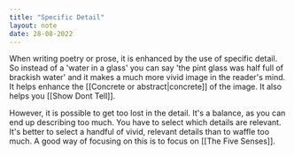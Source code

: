 ```yaml
---
title: "Specific Detail"
layout: note
date: 28-08-2022
---
```


When writing poetry or prose, it is enhanced by the use of specific detail. So instead of a 'water in a glass' you can say 'the pint glass was half full of brackish water' and it makes a much more vivid image in the reader's mind. It helps enhance the [[Concrete or abstract|concrete]] of the image. It also helps you [[Show Dont Tell]].

However, it is possible to get too lost in the detail. It's a balance, as you can end up describing too much. You have to select which details are relevant. It's better to select a handful of vivid, relevant details than to waffle too much. A good way of focusing on this is to focus on [[The Five Senses]].
